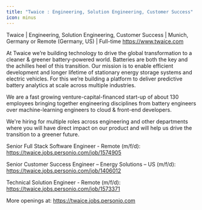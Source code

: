 ```yaml
---
title: "Twaice : Engineering, Solution Engineering, Customer Success"
icon: minus
---
```

Twaice | Engineering, Solution Engineering, Customer Success | Munich, Germany or Remote (Germany, US) | Full-time <a href="https:&#x2F;&#x2F;www.twaice.com" rel="nofollow">https:&#x2F;&#x2F;www.twaice.com</a>

At Twaice we’re building technology to drive the global transformation to a cleaner &amp; greener battery-powered world. Batteries are both the key and the achilles heel of this transition. Our mission is to enable efficient development and longer lifetime of stationary energy storage systems and electric vehicles. For this we’re building a platform to deliver predictive battery analytics at scale across multiple industries.

We are a fast growing venture-capital-financed start-up of about 130 employees bringing together engineering disciplines from battery engineers over machine-learning engineers to cloud &amp; front-end developers.

We&#x27;re hiring for multiple roles across engineering and other departments where you will have direct impact on our product and will help us drive the transition to a greener future.

Senior Full Stack Software Engineer - Remote (m&#x2F;f&#x2F;d): <a href="https:&#x2F;&#x2F;twaice.jobs.personio.com&#x2F;job&#x2F;1574905" rel="nofollow">https:&#x2F;&#x2F;twaice.jobs.personio.com&#x2F;job&#x2F;1574905</a>

Senior Customer Success Engineer – Energy Solutions – US (m&#x2F;f&#x2F;d): <a href="https:&#x2F;&#x2F;twaice.jobs.personio.com&#x2F;job&#x2F;1406012" rel="nofollow">https:&#x2F;&#x2F;twaice.jobs.personio.com&#x2F;job&#x2F;1406012</a>

Technical Solution Engineer - Remote (m&#x2F;f&#x2F;d): <a href="https:&#x2F;&#x2F;twaice.jobs.personio.com&#x2F;job&#x2F;1573371" rel="nofollow">https:&#x2F;&#x2F;twaice.jobs.personio.com&#x2F;job&#x2F;1573371</a>

More openings at: <a href="https:&#x2F;&#x2F;twaice.jobs.personio.com" rel="nofollow">https:&#x2F;&#x2F;twaice.jobs.personio.com</a>
